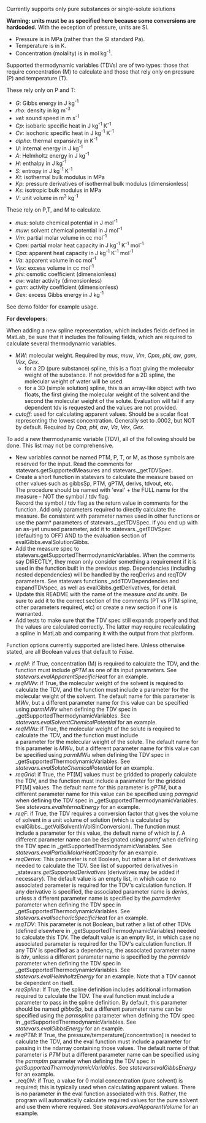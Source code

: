 Currently supports only pure substances or single-solute solutions

__**Warning: units must be as specified here because some conversions are hardcoded.**__
With the exception of pressure, units are SI. 
 - Pressure is in MPa (rather than the SI standard Pa).
 - Temperature is in K.
 - Concentration (molality) is in mol kg<sup>-1</sup>.
 
Supported thermodynamic variables (TDVs) are of two types: those that require concentration (M) to calculate and those 
that rely only on pressure (P) and temperature (T).

These rely only on P and T:
- _G_:  Gibbs energy in J kg<sup>-1</sup>
- _rho_: density in kg m<sup>-3</sup>
- _vel_: sound speed in m s<sup>-1</sup>
- _Cp_: isobaric specific heat in J kg<sup>-1</sup> K<sup>-1</sup>
- _Cv_: isochoric specific heat in J kg<sup>-1</sup> K<sup>-1</sup>
- _alpha_: thermal expansivity in K<sup>-1</sup>
- _U_: internal energy in J kg<sup>-1</sup>
- _A_: Helmholtz energy in J kg<sup>-1</sup>
- _H_: enthalpy in J kg<sup>-1</sup>
- _S_: entropy in J kg<sup>-1</sup> K<sup>-1</sup>
- _Kt_: isothermal bulk modulus in MPa
- _Kp_: pressure derivatives of isothermal bulk modulus (dimensionless)
- _Ks_: isotropic bulk modulus in MPa
- _V_: unit volume in m<sup>3</sup> kg<sup>-1</sup>

These rely on P,T, and M to calculate.  
- _mus_: solute chemical potential in J mol<sup>-1</sup>
- _muw_: solvent chemical potential in J mol<sup>-1</sup>
- _Vm_: partial molar volume in cc mol<sup>-1</sup>
- _Cpm_: partial molar heat capacity in J kg<sup>-1</sup> K<sup>-1</sup> mol<sup>-1</sup>
- _Cpa_: apparent heat capacity in J kg<sup>-1</sup> K<sup>-1</sup> mol<sup>-1</sup>
- _Va_: apparent volume in cc mol<sup>-1</sup>
- _Vex_: excess volume in  cc mol<sup>-1</sup>
- _phi_: osmotic coefficient (dimensionless)
- _aw_: water activity (dimensionless)
- _gam_: activity coefficient (dimensionless)
- _Gex_: excess Gibbs energy in J kg<sup>-1</sup>



See demo folder for example usage.  


__**For developers**__:

When adding a new spline representation, which includes fields defined in MatLab, be sure that it includes the following 
fields, which are required to calculate several thermodynamic variables.
- _MW_: molecular weight.  Required by _mus_, _muw_, _Vm_, _Cpm_, _phi_, _aw_, _gam_, _Vex_, _Gex_.
  - for a 2D (pure substance) spline, this is a float giving the molecular weight of the substance.  If not provided
    for a 2D spline, the molecular weight of water will be used.  
  - for a 3D (simple solution) spline, this is an array-like object with two floats, the first giving the molecular 
    weight of the solvent and the second the molecular weight of the solute.  Evaluation will fail if any dependent
    tdv is requested and the values are not provided.  
- _cutoff_: used for calculating apparent values.  Should be a scalar float representing the lowest concentration.
       Generally set to .0002, but NOT by default. Required by _Cpa_, _phi_, _aw_, _Va_, _Vex_, _Gex_.

To add a new thermodynamic variable (TDV), all of the following should be done.  This list may not be comprehensive.
-  New variables cannot be named PTM, P, T, or M, as those symbols are reserved for the input. 
    Read the comments for statevars.getSupportedMeasures and statevars._getTDVSpec.
- Create a short function in statevars to calculate the measure based on other values
    such as gibbsSp, PTM, gPTM, derivs, tdvout, etc.  
    The procedure should be named with 'eval' + the FULL name for the measure - NOT the symbol / tdv flag.  
    Record the symbol / tdv flag as the return value in comments for the function.
    Add only parameters required to directly calculate the measure.
    Be consistent with parameter names used in other functions or use the parm* parameters of 
    statevars._getTDVSpec.
    If you end up with an as-yet unused parameter, add it to statevars._getTDVSpec (defaulting to OFF)
    AND to the evaluation section of evalGibbs.evalSolutionGibbs.
- Add the measure spec to statevars.getSupportedThermodynamicVariables.
    When the comments say DIRECTLY, they mean only consider something a requirement if it is used in
    the function built in the previous step.
    Dependencies (including nested dependencies) will be handled by the reqDerivs and reqTDV parameters.
    See statevars functions _addTDVDependencies and expandTDVspec, as well as evalGibbs.getDerivatives, for detail.
- Update this README with the name of the measure *and its units*.
    Be sure to add it to the correct section of the comments (PT vs PTM spline, other parameters required, etc)
    or create a new section if one is warranted.
- Add tests to make sure that the TDV spec still expands properly and that the values are calculated correctly.
    The latter may require recalculating a spline in MatLab and comparing it with the output from that platform.

Function options currently supported are listed here.  Unless otherwise stated, are all Boolean values that 
default to _False_.
- _reqM_: if True, concentration (M) is required to calculate the TDV, and the function must include _gPTM_ as one of 
    its input parameters.  See _statevars.evalApparentSpecificHeat_ for an example.
- _reqMWv_: if True, the molecular weight of the solvent is required to calculate the TDV, and the function must include 
    a parameter for the molecular weight of the solvent.  The default name for this parameter is _MWv_, but a different
    parameter name for this value can be specified using  _parmMWv_ when defining the TDV spec in 
    _getSupportedThermodynamicVariables.  See _statevars.evalSolventChemicalPotential_ for an example.
- _reqMWu_: if True, the molecular weight of the solute is required to calculate the TDV, and the function must include  
    a parameter for the molecular weight of the solute.  The default name for this parameter is _MWu_, but a different
    parameter name for this value can be specified using  _parmMWu_ when defining the TDV spec in 
    _getSupportedThermodynamicVariables. See _statevars.evalSoluteChemicalPotential_ for an example.
- _reqGrid_: if True, the PT[M] values must be gridded to properly calculate the TDV, and the function must include a 
    parameter for the gridded PT[M] values.  The default name for this parameter is _gPTM_, but a different parameter
    name for this value can be specified using _parmgrid_ when defining the TDV spec in
    _getSupportedThermodynamicVariables.  See _statevars.evalInternalEnergy_ for an example.
- _reqF_: if True, the TDV requires a conversion factor that gives the volume of solvent in a unit volume of solution
    (which is calculated by evalGibbs._getVolSolventInVolSlnConversion). The function must include a parameter for
    this value, the default name of which is _f_.  A different parameter name can be designated using _parmf_ when 
    defining the TDV spec in _getSupportedThermodynamicVariables.  See _statevars.evalPartialMolarHeatCapacity_ for an 
    example.
- _reqDerivs_: This parameter is not Boolean, but rather a list of derivatives needed to calculate the TDV.  See list of
    supported derivatives in _statevars._getSupportedDerivatives_ (derivatives may be added if necessary). The default 
    value is an empty list, in which case no associated parameter is required for the TDV's calculation function. If any
    derivative is specified, the associated parameter name is _derivs_, unless a different parameter name is specified 
    by the _parmderivs_ parameter when defining the TDV spec in _getSupportedThermodynamicVariables.  See 
    _statevars.evalIsochoricSpecificHeat_ for an example.
- _reqTDV_: This parameter is not Boolean, but rather a list of other TDVs (defined elsewhere in 
    _getSupportedThermodynamicVariables) needed to calculate this TDV.  The default 
    value is an empty list, in which case no associated parameter is required for the TDV's calculation function. If any
    TDV is specified as a dependency, the associated parameter name is _tdv_, unless a different parameter name is 
    specified by the _parmtdv_ parameter when defining the TDV spec in _getSupportedThermodynamicVariables.  See 
    _statevars.evalHelmholtzEnergy_ for an example.  Note that a TDV cannot be dependent on itself.
- _reqSpline_: If True, the spline definition includes additional information required to calculate the TDV.  The 
    eval function must include a parameter to pass in the spline definition.  By default, this parameter should be named
    _gibbsSp_, but a different parameter name can be specified using the _parmspline_ parameter when defining the TDV
    spec in _getSupportedThermodynamicVariables.  See _statevars.evalGibbsEnergy_ for an example.
- _reqPTM_: If True, the pressure/temperature[/concentration] is needed to calculate the TDV, and the eval function must
    include a parameter for passing in the ndarray containing those values.  The default name of that parameter is _PTM_
    but a different parameter name can be specified using the _parmptm_ parameter when defining the TDV spec in 
    _getSupportedThermodynamicVariables_.  See _statevarsevalGibbsEnergy_ for an example.
- _req0M: if True, a value for 0 molal concentration (pure solvent) is required; this is typically used when calculating 
    apparent values. There is no parameter in the eval function associated with this.  Rather, the program will 
    automatically calculate required values for the pure solvent and use them where required.  See 
    _statevars.evalApparentVolume_ for an example.
